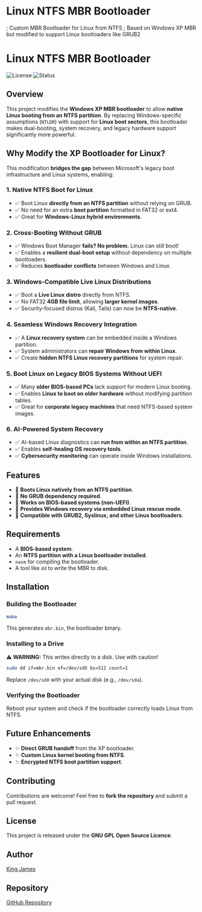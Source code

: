 # Linux NTFS MBR Bootloader
; Custom MBR Bootloader for Linux from NTFS ; Based on Windows XP MBR but modified to support Linux bootloaders like GRUB2

# Linux NTFS MBR Bootloader

![License](https://img.shields.io/badge/license-MIT-blue.svg) ![Status](https://img.shields.io/badge/status-stable-green.svg)

## Overview
This project modifies the **Windows XP MBR bootloader** to allow **native Linux booting from an NTFS partition**. By replacing Windows-specific assumptions (`NTLDR`) with support for **Linux boot sectors**, this bootloader makes dual-booting, system recovery, and legacy hardware support significantly more powerful.

## Why Modify the XP Bootloader for Linux?
This modification **bridges the gap** between Microsoft's legacy boot infrastructure and Linux systems, enabling:

### 1. Native NTFS Boot for Linux
- ✅ Boot Linux **directly from an NTFS partition** without relying on GRUB.
- ✅ No need for an extra **boot partition** formatted in FAT32 or ext4.
- ✅ Great for **Windows-Linux hybrid environments**.

### 2. Cross-Booting Without GRUB
- ✅ Windows Boot Manager **fails? No problem.** Linux can still boot!
- ✅ Enables a **resilient dual-boot setup** without dependency on multiple bootloaders.
- ✅ Reduces **bootloader conflicts** between Windows and Linux.

### 3. Windows-Compatible Live Linux Distributions
- ✅ Boot a **Live Linux distro** directly from NTFS.
- ✅ No FAT32 **4GB file limit**, allowing **larger kernel images**.
- ✅ Security-focused distros (Kali, Tails) can now be **NTFS-native**.

### 4. Seamless Windows Recovery Integration
- ✅ A **Linux recovery system** can be embedded inside a Windows partition.
- ✅ System administrators can **repair Windows from within Linux**.
- ✅ Create **hidden NTFS Linux recovery partitions** for system repair.

### 5. Boot Linux on Legacy BIOS Systems Without UEFI
- ✅ Many **older BIOS-based PCs** lack support for modern Linux booting.
- ✅ Enables **Linux to boot on older hardware** without modifying partition tables.
- ✅ Great for **corporate legacy machines** that need NTFS-based system images.

### 6. AI-Powered System Recovery
- ✅ AI-based Linux diagnostics can **run from within an NTFS partition**.
- ✅ Enables **self-healing OS recovery tools**.
- ✅ **Cybersecurity monitoring** can operate inside Windows installations.

## Features
- 🚀 **Boots Linux natively from an NTFS partition**.
- 🚀 **No GRUB dependency required**.
- 🚀 **Works on BIOS-based systems (non-UEFI)**.
- 🚀 **Provides Windows recovery via embedded Linux rescue mode**.
- 🚀 **Compatible with GRUB2, Syslinux, and other Linux bootloaders**.

## Requirements
- A **BIOS-based system**.
- An **NTFS partition with a Linux bootloader installed**.
- `nasm` for compiling the bootloader.
- A tool like `dd` to write the MBR to disk.

## Installation
### Building the Bootloader
```sh
make
```
This generates `mbr.bin`, the bootloader binary.

### Installing to a Drive
⚠ **WARNING:** This writes directly to a disk. Use with caution!
```sh
sudo dd if=mbr.bin of=/dev/sdX bs=512 count=1
```
Replace `/dev/sdX` with your actual disk (e.g., `/dev/sda`).

### Verifying the Bootloader
Reboot your system and check if the bootloader correctly loads Linux from NTFS.

## Future Enhancements
- ✨ **Direct GRUB handoff** from the XP bootloader.
- ✨ **Custom Linux kernel booting from NTFS**.
- ✨ **Encrypted NTFS boot partition support**.

## Contributing
Contributions are welcome! Feel free to **fork the repository** and submit a pull request.

## License

This project is released under the **GNU GPL Open Source Licence**.

## Author

[King James](https://www.facebook.com/HRHKingJamesIXofScotland)

## Repository

[GitHub Repository](https://github.com/KingJamesIX/Linux_NTFS_MBR)

